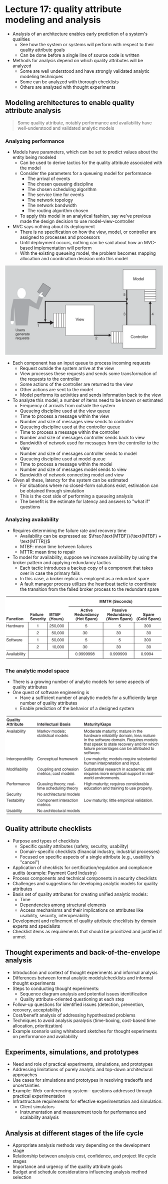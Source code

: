 # Lecture 17: quality attribute modeling and analysis

- Analysis of an architecture enables early prediction of a system's qualities
  - See how the system or systems will perform with respect to their quality attribute goals
  - Can be done before a single line of source code is written
- Methods for analysis depend on which quality attributes will be analyzed
  - Some are well understood and have strongly validated analytic modeling techniques
  - Some can be analyzed with thorough checklists
  - Others are analyzed with thought experiments

## Modeling architectures to enable quality attribute analysis

> Some quality attribute, notably performance and availability have well-understood and validated analytic models

### Analyzing performance

- Models have parameters, which can be set to predict values about the entity being modeled
  - Can be used to derive tactics for the quality attribute associated with the model
  - Consider the parameters for a queueing model for performance
    - The arrival of events
    - The chosen queueing discipline
    - The chosen scheduling algorithm
    - The service time for events
    - The network topology
    - The network bandwidth
    - The routing algorithm chosen
  - To apply this model in an analytical fashion, say we've previous made the design decision to use model-view-controller
- MVC says nothing about its deployment
  - There is no specification on how the view, model, or controller are assigned to processes and processors
  - Until deployment occurs, nothing can be said about how an MVC-based implementation will perform
  - With the existing queueing model, the problem becomes mapping allocation and coordination decision onto this model

![Queuing Model for MVC](./figures/mvc-with-queues.png)

- Each component has an input queue to process incoming requests
  - Request outside the system arrive at the view
  - View processes these requests and sends some transformation of the requests to the controller
  - Some actions of the controller are returned to the view
  - Other actions are sent to the model
  - Model performs its activities and sends information back to the view
- To analyze this model, a number of items need to be known or estimated
  - Frequency of arrivals from outside the system
  - Queueing discipline used at the view queue
  - Time to process a message within the view
  - Number and size of messages view sends to controller
  - Queueing discipline used at the controller queue
  - Time to process a message within the controller
  - Number and size of messages controller sends back to view
  - Bandwidth of network used for messages from the controller to the view
  - Number and size of messages controller sends to model
  - Queueing discipline used at model queue
  - Time to process a message within the model
  - Number and size of messages model sends to view
  - Bandwidth of network connecting model and view
- Given all these, latency for the system can be estimated
  - For situations where no closed-form solutions exist, estimation can be obtained through simulation
  - This is the cost side of performing a queueing analysis
  - The benefit is the estimate for latency and answers to "what if" questions

### Analyzing availability

- Requires determining the failure rate and recovery time
  - Availability can be expressed as: $\frac{\text{MTBF}}{\text{MTBF} + \text{MTTR}}$
  - MTBF: mean time between failures
  - MTTR: mean time to repair
- To model for availability, suppose we increase availability by using the broker pattern and applying redundancy tactics
  - Each tactic introduces a backup copy of a component that takes over in case the primary fails
  - In this case, a broker replica is employed as a redundant spare
  - A fault manager process utilizes the heartbeat tactic to coordinate the transition from the failed broker process to the redundant spare

![Availability Analysis with Spares](./figures/availability-with-spares.png)

### The analytic model space

- There is a growing number of analytic models for some aspects of quality attributes
- One quest of software engineering is
  - Have a sufficient number of analytic models for a sufficiently large number of quality attributes
  - Enable prediction of the behavior of a designed system

![Analytic Model Space Summary](./figures/analytic-model-space.png)

## Quality attribute checklists

- Purpose and types of checklists
  - Specific quality attributes (safety, security, usability)
  - Domain-specific checklists (financial industry, industrial processes)
  - Focused on specific aspects of a single attribute (e.g., usability's "cancel")
- Application of checklists for certification/regulation and compliance audits (example: Payment Card Industry)
- Process components and technical components in security checklists
- Challenges and suggestions for developing analytic models for quality attributes
- Basis set of quality attributes for creating unified analytic models:
  - Time
  - Dependencies among structural elements
  - Access mechanisms and their implications on attributes like usability, security, interoperability
- Development and refinement of quality attribute checklists by domain experts and specialists
- Checklist items as requirements that should be prioritized and justified if unmet

## Thought experiments and back-of-the-envelope analysis

- Introduction and context of thought experiments and informal analysis
- Differences between formal analytic models/checklists and informal thought experiments
- Steps to conducting thought experiments:
  - Sequence diagram analysis and potential issues identification
  - Quality attribute-oriented questioning at each step
- Follow-up questions for identified issues (detection, prevention, recovery, acceptability)
- Cost/benefit analysis of addressing hypothesized problems
- Techniques to avoid analysis paralysis (time-boxing, cost-based time allocation, prioritization)
- Example scenario using whiteboard sketches for thought experiments on performance and availability

## Experiments, simulations, and prototypes

- Need and role of practical experiments, simulations, and prototypes
- Addressing limitations of purely analytic and top-down architectural approaches
- Use cases for simulations and prototypes in resolving tradeoffs and uncertainties
- Example: Web-conferencing system—questions addressed through practical experimentation
- Infrastructure requirements for effective experimentation and simulation:
  - Client simulators
  - Instrumentation and measurement tools for performance and scalability analysis

## Analysis at different stages of the life cycle

- Appropriate analysis methods vary depending on the development stage
- Relationship between analysis cost, confidence, and project life cycle stages
- Importance and urgency of the quality attribute goals
- Budget and schedule considerations influencing analysis method selection
